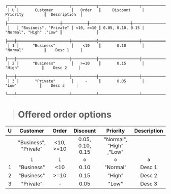 ```text
 ┌───┬───────────────────────┬───────────╥──────────────────┬─────────────────────────╥───────────────┐
 │ U │       Customer        │   Order   ║     Discount     │        Priority         ║  Description  │
 │   ├───────────────────────┼───────────╫──────────────────┼─────────────────────────╫───────────────┤
 │   │ "Business", "Private" │ <10, >=10 ║ 0.05, 0.10, 0.15 │ "Normal", "High" ,"Low" ║               │
 ╞═══╪═══════════════════════╪═══════════╬══════════════════╪═════════════════════════╬═══════════════╡
 │ 1 │      "Business"       │    <10    ║       0.10       │        "Normal"         ║    Desc 1     │
 ├───┼───────────────────────┼───────────╫──────────────────┼─────────────────────────╫───────────────┤
 │ 2 │      "Business"       │   >=10    ║       0.15       │         "High"          ║    Desc 2     │
 ├───┼───────────────────────┼───────────╫──────────────────┼─────────────────────────╫───────────────┤
 │ 3 │       "Private"       │     -     ║       0.05       │          "Low"          ║    Desc 3     │
 └───┴───────────────────────┴───────────╨──────────────────┴─────────────────────────╨───────────────┘
```

> # Offered order options

| U |       Customer        |   Order   |     Discount     |        Priority         | Description |
|:-:|:---------------------:|:---------:|:----------------:|:-----------------------:|:-----------:|
|   | "Business", "Private" | <10, >=10 | 0.05, 0.10, 0.15 | "Normal", "High" ,"Low" |             |
|   |          `i`          |    `i`    |       `o`        |           `o`           |     `a`     |
| 1 |      "Business"       |    <10    |       0.10       |        "Normal"         |   Desc 1    |
| 2 |      "Business"       |   >=10    |       0.15       |         "High"          |   Desc 2    |
| 3 |       "Private"       |     -     |       0.05       |          "Low"          |   Desc 3    |
